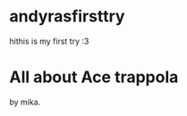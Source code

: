# andyrasfirsttry
hithis is my first try :3
<!DOCTYPE html>
<html>
<head>
<title>♡</title>
</head>
<body>

<h1>All about Ace trappola</h1>
<p>by mika.</p>

</body>
</html>
